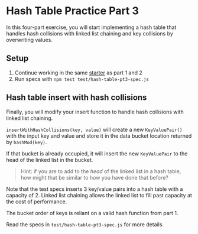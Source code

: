 # Hash Table Practice Part 3

In this four-part exercise, you will start implementing a hash table that
handles hash collisions with linked list chaining and key collisions by
overwriting values.

## Setup

1. Continue working in the same [starter] as part 1 and 2
2. Run specs with `npm test test/hash-table-pt3-spec.js`

## Hash table insert with hash collisions

Finally, you will modify your insert function to handle hash collisions with
linked list chaining.

`insertWithHashCollisions(key, value)` will create a new `KeyValuePair()`
with the input key and value and store it in the data bucket location returned
by `hashMod(key)`.

If that bucket is already occupied, it will insert the new `KeyValuePair` to
the head of the linked list in the bucket.

> Hint: if you are to add to the *head* of the linked list in a hash
> table, how might that be similar to how you have done that before?

Note that the test specs inserts 3 key/value pairs into a hash table with a
capacity of 2. Linked list chaining allows the linked list to fill past
capacity at the cost of performance.

The bucket order of keys is reliant on a valid hash function from part 1.

Read the specs in `test/hash-table-pt3-spec.js` for more details.


[starter]: https://github.com/appacademy-starters/hash-tables-practice